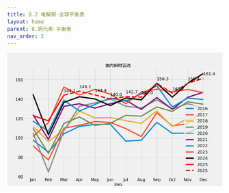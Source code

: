 ```yaml
---
title: 8.2 电解铜-全球平衡表
layout: home
parent: 8.铜元素-平衡表
nav_order: 2
---
```


<img src="Charts/%E5%9B%BD%E5%86%85%E9%93%9C%E6%9D%90%E8%A1%A8%E6%B6%88.png" alt="中国铜材消费">